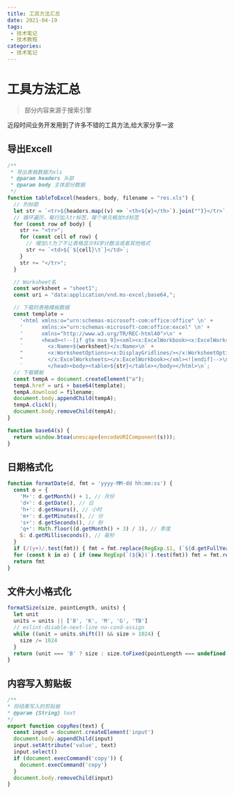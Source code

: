 ```yaml
---
title: 工具方法汇总
date: 2021-04-19
tags:
 - 技术笔记
 - 技术教程
categories:
 - 技术笔记
---
```

# 工具方法汇总
>部分内容来源于搜索引擎

近段时间业务开发用到了许多不错的工具方法,给大家分享一波

## 导出Excell

```js
/**
 * 导出表格数据为xls
 * @param headers 头部
 * @param body 主体部分数据
 */
function tableToExcel(headers, body, filename = "res.xls") {
  // 列标题
  let str = `<tr>${headers.map((v) => `<th>${v}</th>`).join("")}</tr>`;
  // 循环遍历，每行加入tr标签，每个单元格加td标签
  for (const row of body) {
    str += "<tr>";
    for (const cell of row) {
      // 增加\t为了不让表格显示科学计数法或者其他格式
      str += `<td>${`${cell}\t`}</td>`;
    }
    str += "</tr>";
  }

  // Worksheet名
  const worksheet = "sheet1";
  const uri = "data:application/vnd.ms-excel;base64,";

  // 下载的表格模板数据
  const template =
    '<html xmlns:o="urn:schemas-microsoft-com:office:office" \n' +
    '      xmlns:x="urn:schemas-microsoft-com:office:excel" \n' +
    '      xmlns="http://www.w3.org/TR/REC-html40">\n' +
    "      <head><!--[if gte mso 9]><xml><x:ExcelWorkbook><x:ExcelWorksheets><x:ExcelWorksheet>\n" +
    `        <x:Name>${worksheet}</x:Name>\n` +
    "        <x:WorksheetOptions><x:DisplayGridlines/></x:WorksheetOptions></x:ExcelWorksheet>\n" +
    "        </x:ExcelWorksheets></x:ExcelWorkbook></xml><![endif]-->\n" +
    `        </head><body><table>${str}</table></body></html>\n`;
  // 下载模板
  const tempA = document.createElement("a");
  tempA.href = uri + base64(template);
  tempA.download = filename;
  document.body.appendChild(tempA);
  tempA.click();
  document.body.removeChild(tempA);
}

function base64(s) {
  return window.btoa(unescape(encodeURIComponent(s)));
}
```

<codepen title="export-excell" src="https://codepen.io/sugarInSoup/embed/xxgaggK?height=265&theme-id=dark&default-tab=js,result"></codepen>


## 日期格式化
```js
function formatDate(d, fmt = 'yyyy-MM-dd hh:mm:ss') {
  const o = {
    'M+': d.getMonth() + 1, // 月份
    'd+': d.getDate(), // 日
    'h+': d.getHours(), // 小时
    'm+': d.getMinutes(), // 分
    's+': d.getSeconds(), // 秒
    'q+': Math.floor((d.getMonth() + 3) / 3), // 季度
    S: d.getMilliseconds(), // 毫秒
  }
  if (/(y+)/.test(fmt)) { fmt = fmt.replace(RegExp.$1, (`${d.getFullYear()}`).substr(4 - RegExp.$1.length)) }
  for (const k in o) { if (new RegExp(`(${k})`).test(fmt)) fmt = fmt.replace(RegExp.$1, (RegExp.$1.length === 1) ? (o[k]) : ((`00${o[k]}`).substr((`${o[k]}`).length))) }
  return fmt
}
```

<codepen src="https://codepen.io/sugarInSoup/embed/jOyvwRd?height=265&theme-id=dark&default-tab=js,result"></codepen>

## 文件大小格式化
```js
formatSize(size, pointLength, units) {
  let unit
  units = units || ['B', 'K', 'M', 'G', 'TB']
  // eslint-disable-next-line no-cond-assign
  while ((unit = units.shift()) && size > 1024) {
    size /= 1024
  }
  return (unit === 'B' ? size : size.toFixed(pointLength === undefined ? 2 : pointLength)) + unit
}
```

<codepen src="https://codepen.io/sugarInSoup/embed/YzNOxKr?height=265&theme-id=dark&default-tab=js,result"></codepen>

## 内容写入剪贴板
```js
/**
* 将结果写入的剪贴板
* @param {String} text
*/
export function copyRes(text) {
  const input = document.createElement('input')
  document.body.appendChild(input)
  input.setAttribute('value', text)
  input.select()
  if (document.execCommand('copy')) {
    document.execCommand('copy')
  }
  document.body.removeChild(input)
}
```

<codepen src="https://codepen.io/sugarInSoup/embed/rNjZzLx?height=265&theme-id=dark&default-tab=js,result"></codepen>

<comment/>
<tongji/>